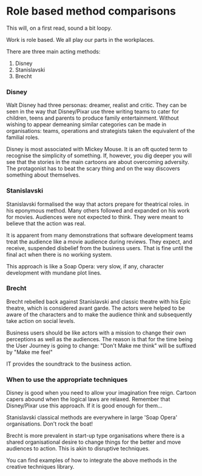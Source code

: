 # Role based method comparisons

This will, on a first read, sound a bit loopy.

Work is role based. We all play our parts in the workplaces.

There are three main acting methods:
1. Disney
2. Stanislavski
3. Brecht


### Disney
Walt Disney had three personas: dreamer, realist and critic. They can be seen in the way that Disney/Pixar use three writing teams to cater for children, teens and parents to produce family entertainment. Without wishing to appear demeaning similar categories can be made in organisations: teams, operations and strategists taken the equivalent of the familial roles.

Disney is most associated with Mickey Mouse. It is an oft quoted term to recognise the simplicity of something. If, however, you dig deeper you will see that the stories in the main cartoons are about overcoming adversity. The protagonist has to beat the scary thing and on the way discovers something about themselves.

### Stanislavski
Stanislavski formalised the way that actors prepare for theatrical roles. in his eponymous method. Many others followed and expanded on his work for movies. Audiences were not expected to think. They were meant to believe that the action was real.

It is apparent from many demonstrations that software development teams treat the audience like a movie audience during reviews. They expect, and receive, suspended disbelief from the business users. That is fine until the final act when there is no working system.

This approach is like a Soap Opera: very slow, if any, character development with mundane plot lines.

### Brecht
Brecht rebelled back against Stanislavski and classic theatre with his Epic theatre, which is considered avant garde. The actors were helped to be aware of the characters and to make the audience think and subsequently take action on social levels.

Business users should be like actors with a mission to change their own perceptions as well as the audiences. The reason is that for the time being the User Journey is going to change: "Don't Make me think" will be suffixed by "Make me feel"

IT provides the soundtrack to the business action.

### When to use the appropriate techniques
Disney is good when you need to allow your imagination free reign. Cartoon capers abound when the logical laws are relaxed. Remember that Disney/Pixar use this approach. If it is good enough for them...

Stanislavski classical methods are everywhere in large 'Soap Opera' organisations. Don't rock the boat!

Brecht is more prevalent in start-up type organisations where there is a shared organisational desire to change things for the better and move audiences to action. This is akin to disruptive techniques.

You can find examples of how to integrate the above methods in the creative techniques library.